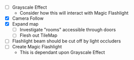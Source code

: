 - [ ] Grayscale Effect
    - Consider how this will interact with Magic Flashlight
- [x] Camera Follow
- [x] Expand map
    - [ ] Investigate "rooms" accessible through doors
    - [ ] Flesh out TileMap
- [ ] Flashlight beam should be cut off by light occluders
- [ ] Create Magic Flashlight
    -  This is dependant upon Grayscale Effect
